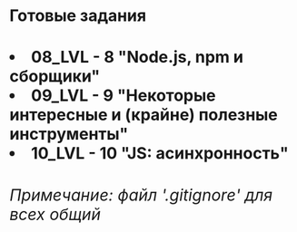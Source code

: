 <h1>Готовые задания<h1>

<li>08_LVL - 8 "Node.js, npm и сборщики"
<li>09_LVL - 9 "Некоторые интересные и (крайне) полезные инструменты"
<li>10_LVL - 10 "JS: асинхронность"

<h6>Примечание: файл '.gitignore' для всех общий
